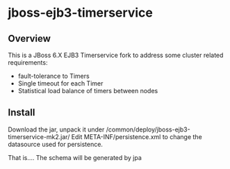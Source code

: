 jboss-ejb3-timerservice
=======================

Overview
--------

This is a JBoss 6.X EJB3 Timerservice fork to address some cluster related requirements:

*   fault-tolerance to Timers
*   Single timeout for each Timer
*   Statistical load balance of timers between nodes

Install
-------

Download the jar, unpack it under <jboss-home>/common/deploy/jboss-ejb3-timerservice-mk2.jar/
Edit META-INF/persistence.xml to change the datasource used for persistence.

That is....
The schema will be generated by jpa

